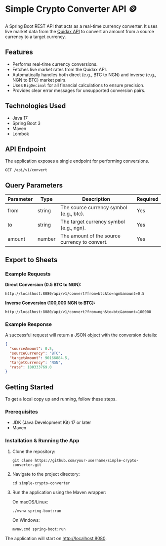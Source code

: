 # Simple Crypto Converter API 🪙

A Spring Boot REST API that acts as a real-time currency converter. It uses live market data from the [Quidax API](https://docs.quidax.io/reference/introduction-user-accounts) to convert an amount from a source currency to a target currency.

## Features

- Performs real-time currency conversions.
- Fetches live market rates from the Quidax API.
- Automatically handles both direct (e.g., BTC to NGN) and inverse (e.g., NGN to BTC) market pairs.
- Uses `BigDecimal` for all financial calculations to ensure precision.
- Provides clear error messages for unsupported conversion pairs.

## Technologies Used

- Java 17
- Spring Boot 3
- Maven
- Lombok

## API Endpoint

The application exposes a single endpoint for performing conversions.

```
GET /api/v1/convert
```

## Query Parameters

| Parameter | Type   | Description                                         | Required |
|-----------|--------|-----------------------------------------------------|----------|
| from      | string | The source currency symbol (e.g., btc).            | Yes      |
| to        | string | The target currency symbol (e.g., ngn).            | Yes      |
| amount    | number | The amount of the source currency to convert.      | Yes      |

## Export to Sheets

### Example Requests

**Direct Conversion (0.5 BTC to NGN):**

```
http://localhost:8080/api/v1/convert?from=btc&to=ngn&amount=0.5
```

**Inverse Conversion (100,000 NGN to BTC):**

```
http://localhost:8080/api/v1/convert?from=ngn&to=btc&amount=100000
```

### Example Response

A successful request will return a JSON object with the conversion details:

```json
{
  "sourceAmount": 0.5,
  "sourceCurrency": "BTC",
  "targetAmount": 90166884.5,
  "targetCurrency": "NGN",
  "rate": 180333769.0
}
```

## Getting Started

To get a local copy up and running, follow these steps.

### Prerequisites

- JDK (Java Development Kit) 17 or later
- Maven

### Installation & Running the App

1. Clone the repository:

   ```
   git clone https://github.com/your-username/simple-crypto-converter.git
   ```

2. Navigate to the project directory:

   ```
   cd simple-crypto-converter
   ```

3. Run the application using the Maven wrapper:

   On macOS/Linux:

   ```
   ./mvnw spring-boot:run
   ```

   On Windows:

   ```
   mvnw.cmd spring-boot:run
   ```

The application will start on [http://localhost:8080](http://localhost:8080).